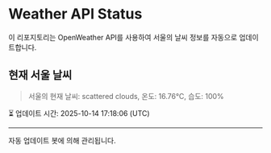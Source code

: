 
# Weather API Status

이 리포지토리는 OpenWeather API를 사용하여 서울의 날씨 정보를 자동으로 업데이트합니다.

## 현재 서울 날씨
> 서울의 현재 날씨: scattered clouds, 온도: 16.76°C, 습도: 100%

⏳ 업데이트 시간: 2025-10-14 17:18:06 (UTC)

---
자동 업데이트 봇에 의해 관리됩니다.
